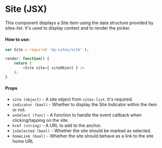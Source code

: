 Site (JSX)
==========

This component displays a Site item using the data structure provided by sites-list. It's used to display context and to render the picker.

#### How to use:

```js
var Site = require( 'my-sites/site' );

render: function() {
	return (
		<Site site={ siteObject } />
	);
}
```

#### Props

* `site (object)` - A site object from `sites-list`. It's required.
* `indicator (bool)` - Whether to display the Site Indicator within the item or not.
* `onSelect (func)` - A function to handle the event callback when clicking/tapping on the site.
* `href (string)` - A URL to add to the anchor.
* `isSelected (bool)` - Whether the site should be marked as selected.
* `homeLink (bool)` - Whether the site should behave as a link to the site home URL
